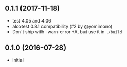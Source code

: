 ## 0.1.1 (2017-11-18)

* test 4.05 and 4.06
* alcotest 0.8.1 compatibility (#2 by @yomimono)
* Don't ship with -warn-error +A, but use it in `./build`

## 0.1.0 (2016-07-28)

* initial

